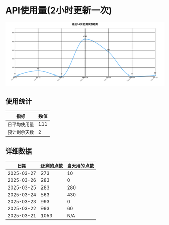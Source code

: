 # API使用量(2小时更新一次)



 ![走势图](./chart.svg)

## 使用统计

| 指标 | 数值 |
|------|------|
| 日平均使用量 | 111 |
| 预计剩余天数 | 2 |

## 详细数据

| 日期 | 还剩的点数 | 当天用的点数 |
|------|------------|-------------|
| 2025-03-27 | 273 | 10 |
| 2025-03-26 | 283 | 0 |
| 2025-03-25 | 283 | 280 |
| 2025-03-24 | 563 | 430 |
| 2025-03-23 | 993 | 0 |
| 2025-03-22 | 993 | 60 |
| 2025-03-21 | 1053 | N/A |
